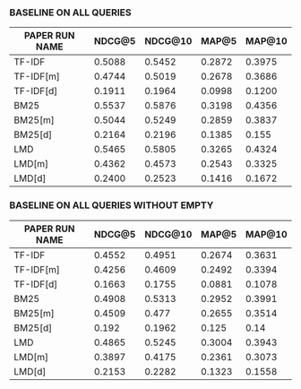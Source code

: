 ### BASELINE ON ALL QUERIES

|PAPER RUN NAME |       NDCG@5 |       NDCG@10 |       MAP@5 |       MAP@10 |
|---------------|--------------|---------------|-------------|--------------|
| TF-IDF        |       0.5088 |        0.5452 |      0.2872 |       0.3975 |
| TF-IDF[m]     |       0.4744 |        0.5019 |      0.2678 |       0.3686 |
| TF-IDF[d]     |       0.1911 |        0.1964 |      0.0998 |       0.1200 |
| BM25          |       0.5537 |        0.5876 |      0.3198 |       0.4356 |
| BM25[m]       |       0.5044 |        0.5249 |      0.2859 |       0.3837 |
| BM25[d]       |       0.2164 |        0.2196 |      0.1385 |       0.155  |
| LMD           |       0.5465 |        0.5805 |      0.3265 |       0.4324 |
| LMD[m]        |       0.4362 |        0.4573 |      0.2543 |       0.3325 |
| LMD[d]        |       0.2400 |        0.2523 |      0.1416 |       0.1672 |

### BASELINE ON ALL QUERIES WITHOUT EMPTY

|PAPER RUN NAME |       NDCG@5 |       NDCG@10 |       MAP@5 |       MAP@10 |
|---------------|--------------|---------------|-------------|--------------|
| TF-IDF        |       0.4552 |        0.4951 |      0.2674 |       0.3631 |
| TF-IDF[m]     |       0.4256 |        0.4609 |      0.2492 |       0.3394 |
| TF-IDF[d]     |       0.1663 |        0.1755 |      0.0881 |       0.1078 |
| BM25          |       0.4908 |        0.5313 |      0.2952 |       0.3991 |
| BM25[m]       |       0.4509 |        0.477  |      0.2655 |       0.3514 |
| BM25[d]       |       0.192  |        0.1962 |      0.125  |       0.14   |
| LMD           |       0.4865 |        0.5245 |      0.3004 |       0.3943 |
| LMD[m]        |       0.3897 |        0.4175 |      0.2361 |       0.3073 |
| LMD[d]        |       0.2153 |        0.2282 |      0.1323 |       0.1558 |
